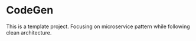 # CodeGen
This is a template project. Focusing on microservice pattern while following clean architecture.